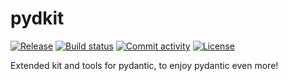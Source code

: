 # pydkit

[![Release](https://img.shields.io/github/v/release/manimozaffar/pydkit)](https://img.shields.io/github/v/release/manimozaffar/pydkit)
[![Build status](https://img.shields.io/github/actions/workflow/status/manimozaffar/pydkit/main.yml?branch=main)](https://github.com/manimozaffar/pydkit/actions/workflows/main.yml?query=branch%3Amain)
[![Commit activity](https://img.shields.io/github/commit-activity/m/manimozaffar/pydkit)](https://img.shields.io/github/commit-activity/m/manimozaffar/pydkit)
[![License](https://img.shields.io/github/license/manimozaffar/pydkit)](https://img.shields.io/github/license/manimozaffar/pydkit)

Extended kit and tools for pydantic, to enjoy pydantic even more!
